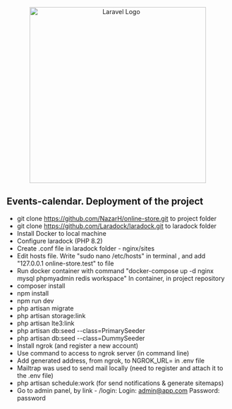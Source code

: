 <p align="center"><a href="https://laravel.com" target="_blank"><img src="https://raw.githubusercontent.com/laravel/art/master/logo-lockup/5%20SVG/2%20CMYK/1%20Full%20Color/laravel-logolockup-cmyk-red.svg" width="400" alt="Laravel Logo"></a></p>

## Events-calendar. Deployment of the project

- git clone https://github.com/NazarH/online-store.git to project folder
- git clone https://github.com/Laradock/laradock.git to laradock folder
- Install Docker to local machine
- Configure laradock (PHP 8.2)
- Create .conf file in laradock folder - nginx/sites
- Edit hosts file. Write "sudo nano /etc/hosts" in terminal , and add "127.0.0.1       online-store.test" to file
- Run docker container with command "docker-compose up -d nginx mysql phpmyadmin redis workspace"
In container, in project repository
- composer install
- npm install
- npm run dev
- php artisan migrate
- php artisan storage:link
- php artisan lte3:link
- php artisan db:seed --class=PrimarySeeder
- php artisan db:seed --class=DummySeeder
- Install ngrok (and register a new account)
- Use command to access to ngrok server (in command line)
- Add generated address, from ngrok, to NGROK_URL= in .env file
- Mailtrap was used to send mail locally (need to register and attach it to the .env file)
- php artisan schedule:work (for send notifications & generate sitemaps)
- Go to admin panel, by link - /login:
  Login: admin@app.com
  Password: password

